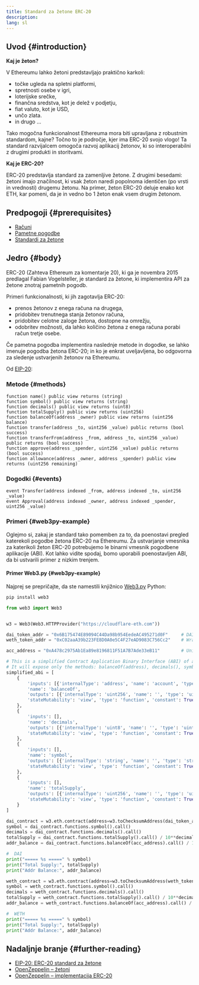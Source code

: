```yaml
---
title: Standard za žetone ERC-20
description:
lang: sl
---
```


## Uvod {#introduction}

**Kaj je žeton?**

V Ethereumu lahko žetoni predstavljajo praktično karkoli:

- točke ugleda na spletni platformi,
- spretnosti osebe v igri,
- loterijske srečke,
- finančna sredstva, kot je delež v podjetju,
- fiat valuto, kot je USD,
- unčo zlata.
- in drugo ...

Tako mogočna funkcionalnost Ethereuma mora biti upravljana z robustnim standardom, kajne? Točno to je področje, kjer ima ERC-20 svojo vlogo! Ta standard razvijalcem omogoča razvoj aplikacij žetonov, ki so interoperabilni z drugimi produkti in storitvami.

**Kaj je ERC-20?**

ERC-20 predstavlja standard za zamenljive žetone. Z drugimi besedami: žetoni imajo značilnost, ki vsak žeton naredi popolnoma identičen (po vrsti in vrednosti) drugemu žetonu. Na primer, žeton ERC-20 deluje enako kot ETH, kar pomeni, da je in vedno bo 1 žeton enak vsem drugim žetonom.

## Predpogoji {#prerequisites}

- [Računi](/developers/docs/accounts)
- [Pametne pogodbe](/developers/docs/smart-contracts/)
- [Standardi za žetone](/developers/docs/standards/tokens/)

## Jedro {#body}

ERC-20 (Zahteva Ethereum za komentarje 20), ki ga je novembra 2015 predlagal Fabian Vogelsteller, je standard za žetone, ki implementira API za žetone znotraj pametnih pogodb.

Primeri funkcionalnosti, ki jih zagotavlja ERC-20:

- prenos žetonov z enega računa na drugega,
- pridobitev trenutnega stanja žetonov računa,
- pridobitev celotne zaloge žetona, dostopne na omrežju,
- odobritev možnosti, da lahko količino žetona z enega računa porabi račun tretje osebe.

Če pametna pogodba implementira naslednje metode in dogodke, se lahko imenuje pogodba žetona ERC-20; in ko je enkrat uveljavljena, bo odgovorna za sledenje ustvarjenih žetonov na Ethereumu.

Od [EIP-20](https://eips.ethereum.org/EIPS/eip-20):

### Metode {#methods}

```solidity
function name() public view returns (string)
function symbol() public view returns (string)
function decimals() public view returns (uint8)
function totalSupply() public view returns (uint256)
function balanceOf(address _owner) public view returns (uint256 balance)
function transfer(address _to, uint256 _value) public returns (bool success)
function transferFrom(address _from, address _to, uint256 _value) public returns (bool success)
function approve(address _spender, uint256 _value) public returns (bool success)
function allowance(address _owner, address _spender) public view returns (uint256 remaining)
```

### Dogodki {#events}

```solidity
event Transfer(address indexed _from, address indexed _to, uint256 _value)
event Approval(address indexed _owner, address indexed _spender, uint256 _value)
```

### Primeri {#web3py-example}

Oglejmo si, zakaj je standard tako pomemben za to, da poenostavi pregled katerekoli pogodbe žetona ERC-20 na Ethereumu. Za ustvarjanje vmesnika za katerikoli žeton ERC-20 potrebujemo le binarni vmesnik pogodbene aplikacije (ABI). Kot lahko vidite spodaj, bomo uporabili poenostavljen ABI, da bi ustvarili primer z nizkim trenjem.

#### Primer Web3.py {#web3py-example}

Najprej se prepričajte, da ste namestili knjižnico [Web3.py](https://web3py.readthedocs.io/en/stable/quickstart.html#installation) Python:

```bash
pip install web3
```

```python
from web3 import Web3


w3 = Web3(Web3.HTTPProvider("https://cloudflare-eth.com"))

dai_token_addr = "0x6B175474E89094C44Da98b954EedeAC495271d0F"     # DAI
weth_token_addr = "0xC02aaA39b223FE8D0A0e5C4F27eAD9083C756Cc2"    # Wrapped ether (WETH)

acc_address = "0xA478c2975Ab1Ea89e8196811F51A7B7Ade33eB11"        # Uniswap V2: DAI 2

# This is a simplified Contract Application Binary Interface (ABI) of an ERC-20 Token Contract.
# It will expose only the methods: balanceOf(address), decimals(), symbol() and totalSupply()
simplified_abi = [
    {
        'inputs': [{'internalType': 'address', 'name': 'account', 'type': 'address'}],
        'name': 'balanceOf',
        'outputs': [{'internalType': 'uint256', 'name': '', 'type': 'uint256'}],
        'stateMutability': 'view', 'type': 'function', 'constant': True
    },
    {
        'inputs': [],
        'name': 'decimals',
        'outputs': [{'internalType': 'uint8', 'name': '', 'type': 'uint8'}],
        'stateMutability': 'view', 'type': 'function', 'constant': True
    },
    {
        'inputs': [],
        'name': 'symbol',
        'outputs': [{'internalType': 'string', 'name': '', 'type': 'string'}],
        'stateMutability': 'view', 'type': 'function', 'constant': True
    },
    {
        'inputs': [],
        'name': 'totalSupply',
        'outputs': [{'internalType': 'uint256', 'name': '', 'type': 'uint256'}],
        'stateMutability': 'view', 'type': 'function', 'constant': True
    }
]

dai_contract = w3.eth.contract(address=w3.toChecksumAddress(dai_token_addr), abi=simplified_abi)
symbol = dai_contract.functions.symbol().call()
decimals = dai_contract.functions.decimals().call()
totalSupply = dai_contract.functions.totalSupply().call() / 10**decimals
addr_balance = dai_contract.functions.balanceOf(acc_address).call() / 10**decimals

#  DAI
print("===== %s =====" % symbol)
print("Total Supply:", totalSupply)
print("Addr Balance:", addr_balance)

weth_contract = w3.eth.contract(address=w3.toChecksumAddress(weth_token_addr), abi=simplified_abi)
symbol = weth_contract.functions.symbol().call()
decimals = weth_contract.functions.decimals().call()
totalSupply = weth_contract.functions.totalSupply().call() / 10**decimals
addr_balance = weth_contract.functions.balanceOf(acc_address).call() / 10**decimals

#  WETH
print("===== %s =====" % symbol)
print("Total Supply:", totalSupply)
print("Addr Balance:", addr_balance)
```

## Nadaljnje branje {#further-reading}

- [EIP-20: ERC-20 standard za žetone](https://eips.ethereum.org/EIPS/eip-20)
- [OpenZeppelin – žetoni](https://docs.openzeppelin.com/contracts/3.x/tokens#ERC20)
- [OpenZeppelin – implementacija ERC-20](https://github.com/OpenZeppelin/openzeppelin-contracts/blob/master/contracts/token/ERC20/ERC20.sol)

